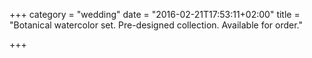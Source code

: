 +++
category = "wedding"
date = "2016-02-21T17:53:11+02:00"
title = "Botanical watercolor set. Pre-designed collection. Available for order."

+++

